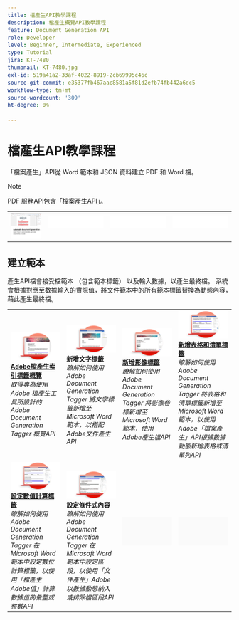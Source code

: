 ```yaml
---
title: 檔產生API教學課程
description: 檔產生概覽API教學課程
feature: Document Generation API
role: Developer
level: Beginner, Intermediate, Experienced
type: Tutorial
jira: KT-7480
thumbnail: KT-7480.jpg
exl-id: 519a41a2-33af-4022-8919-2cb69995c46c
source-git-commit: e35377fb467aac8581a5f81d2efb74fb442a6dc5
workflow-type: tm+mt
source-wordcount: '309'
ht-degree: 0%

---
```



# 檔產生API教學課程

「檔案產生」API從 Word 範本和 JSON 資料建立 PDF 和 Word 檔。

>[!NOTE]
>
>PDF 服務API包含「檔案產生API」。

<table style="table-layout:fixed">
<tr>
 <td>
   <a href="automate-doc-gen.md">
      <img alt="自動化文件產生" src="assets/automate-doc-gen.png" />
   </a>
  </td>
  <td>
    <img alt="間隔" src="../assets/WhiteBanner_Placeholder.png" />
    <div>
    <br>
  </td>
   <td>
    <img alt="間隔" src="../assets/WhiteBanner_Placeholder.png" />
    <div>
    <br>
  </td>
  </td>
   <td>
    <img alt="間隔" src="../assets/WhiteBanner_Placeholder.png" />
    <div>
    <br>
  </td>
</tr>
</table>

## 建立範本

產生API檔會接受檔範本 （包含範本標籤） 以及輸入數據，以產生最終檔。 系統會根據對應至數據輸入的實際值，將文件範本中的所有範本標籤替換為動態內容，藉此產生最終檔。

<table style="table-layout:fixed">
<tr>
 <td>
   <a href="taggeroverview.md">
      <img alt="Adobe檔產生索引標籤概覽" src="assets/Taggeroverview_thumb.png" />
   </a>
    <div>
   <a href="taggeroverview.md"><strong>Adobe檔產生索引標籤概覽</strong></a>
    </div>
    <em>取得專為使用 Adobe 檔產生工具所設計的 Adobe Document Generation Tagger 概覽API</em>
    <br>
  </td>
  <td>
   <a href="taggeraddtexttags.md">
      <img alt="新增文字標籤" src="assets/Taggertexttags_thumb.png" />
   </a>
    <div>
   <a href="taggeraddtexttags.md"><strong>新增文字標籤</strong></a>
    </div>
    <em>瞭解如何使用 Adobe Document Generation Tagger 將文字標籤新增至 Microsoft Word 範本，以搭配Adobe文件產生API</em>
    <br>
  </td>
  <td>
   <a href="taggeraddimagetags.md">
      <img alt="新增影像標籤" src="assets/Taggerimagetags_thumb.png" />
   </a>
    <div>
   <a href="taggeraddimagetags.md"><strong>新增影像標籤</strong></a>
    </div>
    <em>瞭解如何使用 Adobe Document Generation Tagger 將影像卷標新增至 Microsoft Word 範本，使用Adobe產生檔API</em>
    <br>
  </td>
  <td>
   <a href="taggertables.md">
      <img alt="新增表格和清單標籤" src="assets/Taggertables_thumb.png" />
   </a>
    <div>
   <a href="taggertables.md"><strong>新增表格和清單標籤</strong></a>
    </div>
    <em>瞭解如何使用 Adobe Document Generation Tagger 將表格和清單標籤新增至 Microsoft Word 範本，以使用 Adobe「檔案產生」API根據數據動態新增表格或清單列API</em>
    <br>
  </td>
</tr>
<tr>
  <td>
   <a href="taggercalculations.md">
      <img alt="設定數值計算標籤" src="assets/Taggercalculations_thumb.png" />
   </a>
    <div>
   <a href="taggercalculations.md"><strong>設定數值計算標籤</strong></a>
    </div>
    <em>瞭解如何使用 Adobe Document Generation Tagger 在 Microsoft Word 範本中設定數位計算標籤，以使用「檔產生Adobe值」計算數據值的彙整或整數API</em>
    <br>
  </td>
  <td>
   <a href="taggerconditional.md">
      <img alt="設定條件式內容" src="assets/Taggerconditional_thumb.png" />
   </a>
    <div>
   <a href="taggerconditional.md"><strong>設定條件式內容</strong></a>
    </div>
    <em>瞭解如何使用 Adobe Document Generation Tagger 在 Microsoft Word 範本中設定區段，以使用「文件產生」Adobe以數據動態納入或排除檔區段API</em>
    <br>
  </td>
  <td>
    <img alt="間隔" src="../assets/GrayBanner_Placeholder.png" />
    <div>
    <br>
  </td>
   <td>
    <img alt="間隔" src="../assets/GrayBanner_Placeholder.png" />
    <div>
    <br>
  </td>
</tr>
</table>
